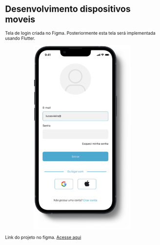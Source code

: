 # Desenvolvimento dispositivos moveis

Tela de login criada no Figma. Posteriormente esta tela será implementada usando Flutter.

<p align="center" >
  <img src="./img/iphone_mockup.png" width="320px">
</p>

Link do projeto no figma. [Acesse aqui](https://www.figma.com/file/AQEQ33wK77UaplZ2QWleiH/Aula-Mobile?node-id=0%3A1&t=fYf7qAsEkpcFyKkJ-1)
